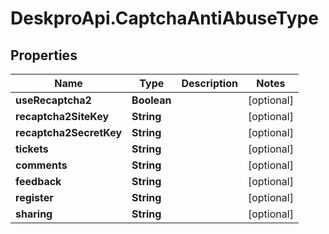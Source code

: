 # DeskproApi.CaptchaAntiAbuseType

## Properties
Name | Type | Description | Notes
------------ | ------------- | ------------- | -------------
**useRecaptcha2** | **Boolean** |  | [optional] 
**recaptcha2SiteKey** | **String** |  | [optional] 
**recaptcha2SecretKey** | **String** |  | [optional] 
**tickets** | **String** |  | [optional] 
**comments** | **String** |  | [optional] 
**feedback** | **String** |  | [optional] 
**register** | **String** |  | [optional] 
**sharing** | **String** |  | [optional] 


